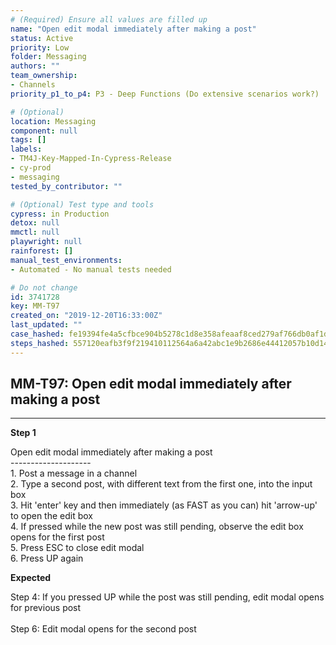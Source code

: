 ```yaml
---
# (Required) Ensure all values are filled up
name: "Open edit modal immediately after making a post"
status: Active
priority: Low
folder: Messaging
authors: ""
team_ownership: 
- Channels
priority_p1_to_p4: P3 - Deep Functions (Do extensive scenarios work?)

# (Optional)
location: Messaging
component: null
tags: []
labels: 
- TM4J-Key-Mapped-In-Cypress-Release
- cy-prod
- messaging
tested_by_contributor: ""

# (Optional) Test type and tools
cypress: in Production
detox: null
mmctl: null
playwright: null
rainforest: []
manual_test_environments:
- Automated - No manual tests needed

# Do not change
id: 3741728
key: MM-T97
created_on: "2019-12-20T16:33:00Z"
last_updated: ""
case_hashed: fe19394fe4a5cfbce904b5278c1d8e358afeaaf8ced279af766db0af1da629c251f4f6cce97323de999b32e9918f5c1d
steps_hashed: 557120eafb3f9f219410112564a6a42abc1e9b2686e44412057b10d14e111e34b5821f613319d35af4f723e50904c596
---
```


<!-- (Auto-generated) Based on frontmatter's "key" and "name" -->

## MM-T97: Open edit modal immediately after making a post

---

**Step 1**

Open edit modal immediately after making a post\
\--------------------\
1\. Post a message in a channel\
2\. Type a second post, with different text from the first one, into the input box\
3\. Hit 'enter' key and then immediately (as FAST as you can) hit 'arrow-up' to open the edit box\
4\. If pressed while the new post was still pending, observe the edit box opens for the first post\
5\. Press ESC to close edit modal\
6\. Press UP again

**Expected**

Step 4: If you pressed UP while the post was still pending, edit modal opens for previous post\
\
Step 6: Edit modal opens for the second post
